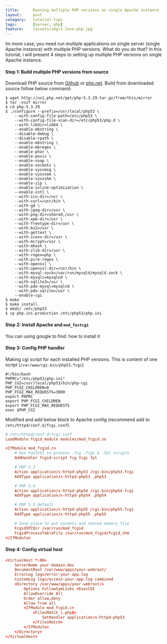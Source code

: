 ```yaml
---
title:      Running multiple PHP versions on single Apache instance
layout:     post
category:   tutorial-tips
tags:       [server, php]
feature:    /assets/img/i-love-php.jpg
---
```


Im more case, you need run multiple applications on single server (single Apache instance) with multiple PHP versions.
What do you do that? In this tutorial, i will present 4 steps to setting up multiple PHP versions on single Apache instance.

<!--more-->

#### Step 1: Build multiple PHP versions from source
Download PHP source from [Github][github-php-src] or [php.net][php-home-page].
Build from downloaded source follow below command:

```shell
$ wget http://us1.php.net/get/php-5.3.29.tar.gz/from/this/mirror
$ tar -xvzf mirror
$ cd php-5.3.29
$ ./configure --prefix=/usr/local/php53 \
    --with-config-file-path=/etc/php53 \
    --with-config-file-scan-dir=/etc/php53/php.d \
    --with-libdir=lib64 \
    --enable-mbstring \
    --disable-debug \
    --disable-rpath \
    --enable-mbstring \
    --enable-mbregex \
    --enable-phar \
    --enable-posix \
    --enable-soap \
    --enable-sockets \
    --enable-sysvmsg \
    --enable-sysvsem \
    --enable-sysvshm \
    --enable-zip \
    --enable-inline-optimization \
    --enable-intl \
    --with-icu-dir=/usr \
    --with-curl=/usr/bin \
    --with-gd \
    --with-jpeg-dir=/usr \
    --with-png-dir=shared,/usr \
    --with-xpm-dir=/usr \
    --with-freetype-dir=/usr \
    --with-bz2=/usr \
    --with-gettext \
    --with-iconv-dir=/usr \
    --with-mcrypt=/usr \
    --with-mhash \
    --with-zlib-dir=/usr \
    --with-regex=php \
    --with-pcre-regex \
    --with-openssl \
    --with-openssl-dir=/usr/bin \
    --with-mysql-sock=/var/run/mysqld/mysqld.sock \
    --with-mysqli=mysqlnd \
    --with-sqlite3=/usr \
    --with-pdo-mysql=mysqlnd \
    --with-pdo-sqlite=/usr \
    --enable-cgi
$ make
$ make install
$ mkdir /etc/php53
$ cp php.ini-production /etc/php53/php.ini
```

#### Step 2: Install Apache and `mod_fastcgi`
You can using google to find: how to install it

#### Step 3: Config PHP handler
Making cgi script for each installed PHP versions. This is content of one script (`/var/www/cgi-bin/php53.fcgi`)

```shell
#!/bin/bash
PHPRC="/etc/php53/php.ini"
PHP_CGI=/usr/local/php53/bin/php-cgi
PHP_FCGI_CHILDREN=8
PHP_FCGI_MAX_REQUESTS=3000
export PHPRC
export PHP_FCGI_CHILDREN
export PHP_FCGI_MAX_REQUESTS
exec $PHP_CGI
```

Modified and add below block to Apache config (recommend add to `/etc/httpd/conf.d/fcgi.conf`).

```conf
# /etc/httpd/conf.d/fcgi.conf
LoadModule fcgid_module modules/mod_fcgid.so

<IfModule mod_fcgid.c>
    # Use FastCGI to process .fcg .fcgi & .fpl scripts
    AddHandler fcgid-script fcg fcgi fpl

    # PHP 5.3
    Action application/x-httpd-php53 /cgi-bin/php53.fcgi
    AddType application/x-httpd-php53 .php53

    # PHP 5.4
    Action application/x-httpd-php54 /cgi-bin/php54.fcgi
    AddType application/x-httpd-php54 .php54

    # PHP 5.5 default
    Action application/x-httpd-php55 /cgi-bin/php55.fcgi
    AddType application/x-httpd-php55 .php55

    # Sane place to put sockets and shared memory file
    FcgidIPCDir /var/run/mod_fcgid
    FcgidProcessTableFile /var/run/mod_fcgid/fcgid_shm
</IfModule>
```

#### Step 4: Config virtual host

```conf
<VirtualHost *:80>
    ServerName your-domain.dev
    DocumentRoot /var/www/apps/your-webroot/
    ErrorLog logs/error-your-app.log
    CustomLog logs/access-your-app.log combined
    <Directory /var/www/apps/your-webroot/>
        Options FollowSymLinks +ExecCGI
        AllowOverride All
        Order allow,deny
        Allow from all
        <IfModule mod_fcgid.c>
            <FilesMatch \.php$>
                SetHandler application/x-httpd-php53
            </FilesMatch>
        </IfModule>
    </Directory>
</VirtualHost>
```

[github-php-src]: https://github.com/php/php-src
[php-home-page]:  http://php.net/downloads.php